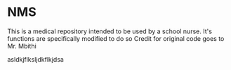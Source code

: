 # NMS
This is a medical repository intended to be used by a school nurse. 
It's functions are specifically modified to do so
Credit for original code goes to Mr. Mbithi


asldkjflksljdkflkjdsa